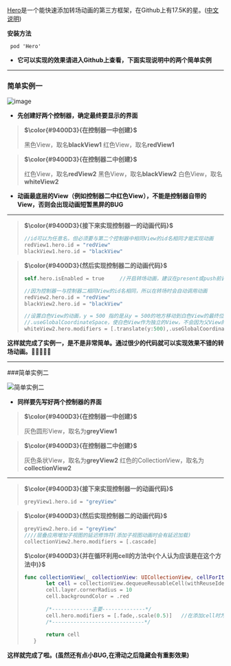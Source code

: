 [Hero](https://github.com/HeroTransitions/Hero)是一个能快速添加转场动画的第三方框架，在Github上有17.5K的星。([中文说明](https://github.com/HeroTransitions/Hero/blob/develop/README.zh-cn.md))

**安装方法**
```
 pod 'Hero'
```
- **它可以实现的效果请进入Github上查看，下面实现说明中的两个简单实例**
---
### 简单实例一

![image](https://upload-images.jianshu.io/upload_images/11157535-b857391fc4cd01eb.gif?imageMogr2/auto-orient/strip)

- **先创建好两个控制器，确定最终要显示的界面**

>**$\color{#9400D3}{在控制器一中创建}$**
>
>黑色View，取名**blackView1**
>红色View，取名**redView1**

>**$\color{#9400D3}{在控制器二中创建}$**
>
>红色View，取名**redView2**
>黑色View，取名**blackView2**
>白色View，取名**whiteView2**

- **动画最底层的View（例如控制器二中红色View），不能是控制器自带的View，否则会出现动画短暂黑屏的BUG**

---

>**$\color{#9400D3}{接下来实现控制器一的动画代码}$**
>```swift
 >//id可以为任意名，但必须要与第二个控制器中相同View的id名相同才能实现动画
>redView1.hero.id = "redView"    
>blackView1.hero.id = "blackView"
>```

>**$\color{#9400D3}{然后实现控制器二的动画代码}$**
>```swift
>self.hero.isEnabled = true     //开启转场动画，建议在present或push前调用
 >
>//因为控制器一与控制器二相同View的id名相同，所以在转场时会自动调用动画
>redView2.hero.id = "redView" 
>blackView2.hero.id = "blackView"   
>
>//设置白色View的动画，y = 500 指的是从y = 500的地方移动到白色View的最终位置
>//.useGlobalCoordinateSpace，使白色View作为独立的View，不会因为父View的位置大小改变而改变
>whiteView2.hero.modifiers = [.translate(y:500),.useGlobalCoordinateSpace]
>```
**这样就完成了实例一，是不是非常简单。通过很少的代码就可以实现效果不错的转场动画。👏👏👏👏👏**

---

###简单实例二

![简单实例二](https://upload-images.jianshu.io/upload_images/11157535-a5b73d9c39552af9.gif?imageMogr2/auto-orient/strip)

- **同样要先写好两个控制器的界面**

>**$\color{#9400D3}{在控制器一中创建}$**
>
>灰色圆形View，取名为**greyView1**

>**$\color{#9400D3}{在控制器二中创建}$**
>
>灰色条状View，取名为**greyView2**
>红色的CollectionView，取名为**collectionView2**

---
>**$\color{#9400D3}{接下来实现控制器一的动画代码}$**
>
>```swift
>greyView1.hero.id = "greyView"
>```

>**$\color{#9400D3}{然后实现控制器二的动画代码}$**
>
>```swift
>greyView2.hero.id = "greyView"
>////层叠应用增加子视图的延迟修饰符(添加子视图动画时会有延迟加载)
>collectionView2.hero.modifiers = [.cascade]
>```
>**$\color{#9400D3}{并在循环利用cell的方法中(个人认为应该是在这个方法中)}$**
>```swift
>func collectionView(_ collectionView: UICollectionView, cellForItemAt indexPath: IndexPath) -> UICollectionViewCell {
>        let cell = collectionView.dequeueReusableCell(withReuseIdentifier: "cell", for: indexPath)
>        cell.layer.cornerRadius = 10
>        cell.backgroundColor = .red
>   
>        /*-------------主要--------------*/
>        cell.hero.modifiers = [.fade,.scale(0.5)]   //在添加cell时为其添加动画[.fade(淡入淡出的效果),.scale(0.5)放大倍数为0.5]
>        /*------------------------------*/
>       
>        return cell
>    }
>```
**这样就完成了啦。(虽然还有点小BUG,在滑动之后隐藏会有重影效果)**

